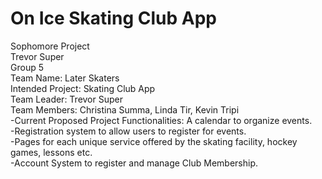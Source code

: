 # On Ice Skating Club App<br>
 Sophomore Project<br>
Trevor Super<br>
Group 5<br>
Team Name: Later Skaters<br>
Intended Project: Skating Club App<br>
Team Leader: Trevor Super<br>
Team Members: Christina Summa, Linda Tir, Kevin Tripi<br>
-Current Proposed Project Functionalities: A calendar to organize events.<br>
-Registration system to allow users to register for events.<br>
-Pages for each unique service offered by the skating facility, hockey games, lessons etc.<br>
-Account System to register and manage Club Membership.